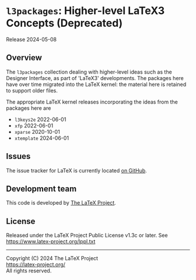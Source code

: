 # `l3packages`: Higher-level LaTeX3 Concepts (Deprecated) 

Release 2024-05-08

## Overview

The `l3packages` collection dealing with higher-level ideas such as the
Designer Interface, as part of 'LaTeX3' developments. The packages here have
over time migrated into the LaTeX kernel: the material here is retained to
support older files.

The appropriate LaTeX kernel releases incorporating the ideas from the packages
here are

- `l3keys2e` 2022-06-01
- `xfp` 2022-06-01
- `xparse` 2020-10-01
- `xtemplate` 2024-06-01

## Issues

The issue tracker for LaTeX is currently located
[on GitHub](https://github.com/latex3/latex3/issues).

## Development team

This code is developed by [The LaTeX Project](https://latex-project.org).

## License

Released under the LaTeX Project Public License v1.3c or later. See https://www.latex-project.org/lppl.txt

-----

<p>Copyright (C) 2024 The LaTeX Project <br />
<a href="https://latex-project.org/">https://latex-project.org/</a> <br />
All rights reserved.</p>
